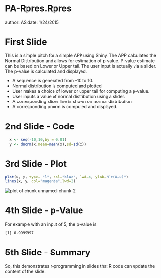 

PA-Rpres.Rpres
========================================================
  author: AS
date: 1/24/2015


First Slide
========================================================
This is a simple pitch for a simple APP using Shiny. 
The APP calculates the Normal Distribution and allows for estimation of p-value. P-value estimate can be based on Lower or Upper tail.
The user input is actually via a slider. The p-value is calculated and displayed.
 
- A sequence is generated from -10 to 10.
- Normal distribution is computed and plotted
- User makes a choice of lower or upper tail for computing a p-value.
- User inputs a value of normal distribution using a slider. 
- A corresponding slider line is shown on normal distribution
- A corresponding pnorm is computed and displayed.

 2nd Slide - Code
========================================================
  

```r
  x <- seq(-10,10,by = 0.01)
  y <- dnorm(x,mean=mean(x),sd=sd(x))
```
 3rd Slide - Plot
========================================================
 

```r
plot(x, y, type= "l", col="blue", lwd=4, ylab="Pr(X=x)")
lines(x, y, col="magenta",lwd=2)
```

![plot of chunk unnamed-chunk-2](PA-Rpres-figure/unnamed-chunk-2-1.png) 

4th Slide - p-Value
========================================================

For example with an input of 5, the p-value is 


```
[1] 0.9999997
```


5th Slide - Summary
========================================================
  So, this demonstrates r-programming in slides that R code can update the content of the slide.
